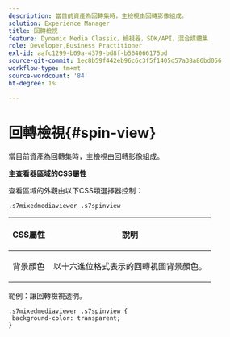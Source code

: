 ```yaml
---
description: 當目前資產為回轉集時，主檢視由回轉影像組成。
solution: Experience Manager
title: 回轉檢視
feature: Dynamic Media Classic，檢視器，SDK/API，混合媒體集
role: Developer,Business Practitioner
exl-id: aafc1299-b09a-4379-bd8f-b564066175bd
source-git-commit: 1ec8b59f442eb96c6c3f5f1405d57a38a86bd056
workflow-type: tm+mt
source-wordcount: '84'
ht-degree: 1%

---
```


# 回轉檢視{#spin-view}

當目前資產為回轉集時，主檢視由回轉影像組成。

<!--<a id="section_061E550C1C1D4DB2BD663A898895B38C"></a>-->

**主查看器區域的CSS屬性**

查看區域的外觀由以下CSS類選擇器控制：

```
.s7mixedmediaviewer .s7spinview
```

<table id="table_94EE3F5BBE4547C0B4943471CEE7EDE4"> 
 <thead> 
  <tr> 
   <th colname="col1" class="entry"> <p> CSS屬性 </p> </th> 
   <th colname="col2" class="entry"> <p>說明 </p> </th> 
  </tr> 
 </thead>
 <tbody> 
  <tr> 
   <td colname="col1"> <p> <span class="codeph"> 背景顏色  </span> </p> </td> 
   <td colname="col2"> <p> 以十六進位格式表示的回轉視圖背景顏色。 </p> </td> 
  </tr> 
 </tbody> 
</table>

範例：讓回轉檢視透明。

```
.s7mixedmediaviewer .s7spinview { 
 background-color: transparent; 
}
```
